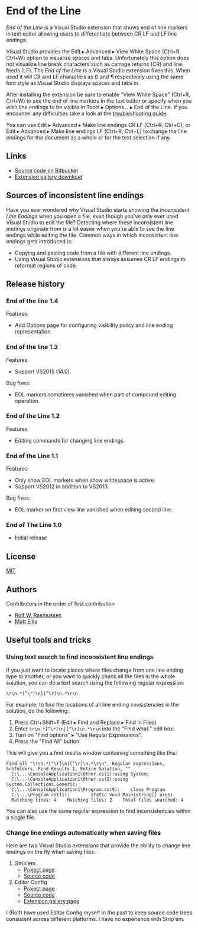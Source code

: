 ﻿End of the Line
===============

_End of the Line_ is a Visual Studio extension that shows end of line markers
in text editor allowing users to differentiate between CR LF and LF line
endings.

Visual Studio provides the Edit ▸ Advanced ▸ View White Space (Ctrl+R, Ctrl+W)
option to visualize spaces and tabs. Unfortunately this option does not
visualize line break characters such as carrage returns (CR) and line feeds
(LF). The _End of the Line_ is a Visual Studio extension fixes this. When used
it will CR and LF characters as ¤ and ¶ respectively using the same font style
as Visual Studio displays spaces and tabs in.

After installing the extension be sure to enable "View White Space" (Ctrl+R,
Ctrl+W) to see the end of line markers in the text editor or specify when you
wish line endings to be visible in Tools ▸ Options... ▸ End of the Line. If
you encounter any difficulties take a look at the
[troubleshooting guide](https://bitbucket.org/rolfwr/endoftheline/src/default/troubleshooting.md).


You can use Edit ▸ Advanced ▸ Make line endings CR LF (Ctrl+R, Ctrl+C), or
Edit ▸ Advanced ▸ Make line endings LF (Ctrl+R, Ctrl+L) to change the line
endings for the document as a whole or for the text selection if any.

Links
-----

* [Source code on Bitbucket](https://bitbucket.org/rolfwr/endoftheline)
* [Extension gallery download](https://visualstudiogallery.msdn.microsoft.com/545e56a7-98d7-47f9-9d84-4681f2903060)

Sources of inconsistent line endings
------------------------------------

Have you ever wondered why Visual Studio starts showing the
_Inconsistent Line Endings_ when you open a file, even though you've only ever
used Visual Studio to edit the file? Detecting where these inconsistent line
endings originate from is a lot easier when you're able to see the line
endings while editing the file. Common ways in which inconsistent line endings
gets introduced is:

* Copying and pasting code from a file with different line endings.
* Using Visual Studio extensions that always assumes CR LF endings to reformat
  regions of code.

Release history
---------------

### End of the line 1.4

Features:

* Add Options page for configuring visibility policy and line ending
  representation.

### End of the line 1.3

Features:

* Support VS2015 (14.0).

Bug fixes:

* EOL markers sometimes vanished when part of compound editing operation.

### End of the Line 1.2

Features:

* Editing commands for changing line endings.

### End of the Line 1.1

Features:

* Only show EOL markers when show whitespace is active.
* Support VS2012 in addition to VS2013.

Bug fixes:

* EOL marker on first view line vanished when editing second line.

### End of The Line 1.0

* Initial release

License
-------

[MIT](https://bitbucket.org/rolfwr/endoftheline/raw/default/EndOfTheLine/license.txt)

Authors
-------

Contributors in the order of first contribution

* [Rolf W. Rasmussen](https://bitbucket.org/rolfwr)
* [Matt Ellis](https://bitbucket.org/citizenmatt)

Useful tools and tricks
-----------------------

### Using text search to find inconsistent line endings

If you just want to locate places where files change from one line ending type
to another, or you want to quickly check all the files in the whole solution,
you can do a text search using the following regular expression:

    \r\n.*[^\r]\n|[^\r]\n.*\r\n

For example, to find the locations of all line ending consistencies in the
solution, do the following:

1. Press Ctrl+Shift+F (Edit ▸ Find and Replace ▸ Find in Files)
2. Enter `\r\n.*[^\r]\n|[^\r]\n.*\r\n` into the "Find what:" edit box.
3. Turn on "Find options" ▸ "Use Regular Expressions".
4. Press the "Find All" button.

This will give you a find results window containing something like this:

    Find all "\r\n.*[^\r]\n|[^\r]\n.*\r\n", Regular expressions, Subfolders, Find Results 1, Entire Solution, ""
      C:\...\ConsoleApplication1\Other.cs(1):using System;
      C:\...\ConsoleApplication1\Other.cs(2):using System.Collections.Generic;
      C:\...\ConsoleApplication1\Program.cs(9):    class Program
      C:\...\Program.cs(11):        static void Main(string[] args)
      Matching lines: 4    Matching files: 2    Total files searched: 4

You can also use the same regular expression to find inconsistencies within a
single file.

### Change line endings automatically when saving files

Here are two Visual Studio extensions that provide the ability to change line
endings on the fly when saving files:

1. Strip'em
    * [Project page](http://www.grebulon.com/software/stripem.php)
    * [Source code](http://www.grebulon.com/software/stripem.php#download)
2. Editor Config
    * [Project page](http://editorconfig.org/)
    * [Source code](https://github.com/editorconfig/editorconfig-visualstudio)
    * [Extension gallery page](https://visualstudiogallery.msdn.microsoft.com/c8bccfe2-650c-4b42-bc5c-845e21f96328)

I (Rolf) have used Editor Config myself in the past to keep source code trees
consistent across different platforms. I have no experience with Strip'em.
